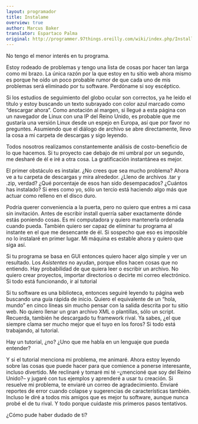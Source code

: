 ```yaml
---
layout: programador
title: Instalame
overview: true
author: Marcus Baker
translator: Espartaco Palma
original: http://programmer.97things.oreilly.com/wiki/index.php/Install_Me
---
```


No tengo el menor interés en tu programa.

Estoy rodeado de problemas y tengo una lista de cosas por hacer tan
larga como mi brazo. La única razón por la que estoy en tu sitio web
ahora mismo es porque he oído un poco probable rumor de que cada uno de
mis problemas será eliminado por tu software. Perdóname si soy
escéptico.

Si los estudios de seguimiento del globo ocular son correctos, ya he
leído el título y estoy buscando un texto subrayado con color azul
marcado como “descargar ahora”. Como anotación al margen, si llegué a
esta página con un navegador de Linux con una IP del Reino Unido, es
probable que me gustaría una versión Linux desde un espejo en Europa,
así que por favor no preguntes. Asumiendo que el diálogo de archivo se
abre directamente, llevo la cosa a mi carpeta de descargas y sigo
leyendo.

Todos nosotros realizamos constantemente análisis de costo-beneficio de
lo que hacemos. Si tu proyecto cae debajo de mi umbral por un segundo,
me desharé de él e iré a otra cosa. La gratificación instantánea es
mejor.

El primer obstáculo es instalar. ¿No crees que sea mucho problema? Ahora
ve a tu carpeta de descargas y mira alrededor. ¿Lleno de archivos .tar y
.zip, verdad? ¿Qué porcentaje de esos han sido desempacados? ¿Cuántos
has instalado? Si eres como yo, sólo un tercio está haciendo algo más
que actuar como relleno en el disco duro.

Podría querer conveniencia a la puerta, pero no quiero que entres a mi
casa sin invitación. Antes de escribir install querría saber exactamente
dónde estás poniendo cosas. Es mi computadora y quiero mantenerla
ordenada cuando pueda. También quiero ser capaz de eliminar tu programa
al instante en el que me desencante de él. Si sospecho que eso es
imposible no lo instalaré en primer lugar. Mi máquina es estable ahora y
quiero que siga así.

Si tu programa se basa en GUI entonces quiero hacer algo simple y ver un
resultado. Los _Asistentes_ no ayudan, porque ellos hacen cosas que no
entiendo. Hay probabilidad de que quiera leer o escribir un archivo. No
quiero crear proyectos, importar directorios o decirte mi correo
electrónico. Si todo está funcionando, ir al tutorial

Si tu software es una biblioteca, entonces seguiré leyendo tu página web
buscando una guía rápida de inicio. Quiero el equivalente de un “hola,
mundo” en cinco líneas sin mucho pensar con la salida descrita por tu
sitio web. No quiero llenar un gran archivo XML o plantillas, sólo un
script. Recuerda, también he descargado tu framework rival. Ya sabes,
¿el que siempre clama ser mucho mejor que el tuyo en los foros? Si todo
está trabajando, al tutorial.

Hay un tutorial, ¿no? ¿Uno que me habla en un lenguaje que pueda
entender?

Y si el tutorial menciona mi problema, me animaré. Ahora estoy leyendo
sobre las cosas que puede hacer para que comience a ponerse interesante,
incluso divertido. Me reclinaré y tomaré mi té –¿mencioné que soy del
Reino Unido?– y jugaré con tus ejemplos y aprenderé a usar tu creación.
Si resuelve mi problema, te enviaré un correo de agradecimiento. Enviaré
reportes de error cuando colapse y sugerencias de características
también. Incluso le diré a todos mis amigos que es mejor tu software,
aunque nunca probé el de tu rival. Y todo porque cuidaste mis primeros
pasos tentativos.

¿Cómo pude haber dudado de ti?
